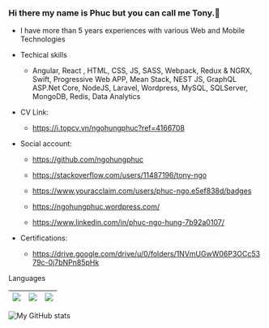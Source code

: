 ### Hi there my name is Phuc but you can call me Tony.👋

- I have more than 5 years experiences with various Web and Mobile Technologies

- Techical skills

  + Angular, React , HTML, CSS, JS, SASS, Webpack, Redux & NGRX, Swift, Progressive Web APP, Mean Stack, NEST JS, GraphQL ASP.Net Core, NodeJS, Laravel, Wordpress, MySQL, SQLServer, MongoDB, Redis, Data Analytics

- CV Link:
  + https://i.topcv.vn/ngohungphuc?ref=4166708

- Social account:
  +	https://github.com/ngohungphuc
  
  +	https://stackoverflow.com/users/11487196/tony-ngo
  
  +	https://www.youracclaim.com/users/phuc-ngo.e5ef838d/badges
  
  +	https://ngohungphuc.wordpress.com/

  +	https://www.linkedin.com/in/phuc-ngo-hung-7b92a0107/

- Certifications:
  + https://drive.google.com/drive/u/0/folders/1NVmUGwW06P3OCc5379c-0j7bNPn85pHk
  
Languages

| <img src="https://ngohungphuc.files.wordpress.com/2020/06/uk.png?w=64"/> | <img src="https://ngohungphuc.files.wordpress.com/2020/06/flag-2.png?w=64"/> | <img src="https://ngohungphuc.files.wordpress.com/2020/06/flag-1.png?w=64"/> |
| ------ | ------ | ------ |

![My GitHub stats](https://github-readme-stats.vercel.app/api?username=ngohungphuc&show_icons=true&count_private=true&theme=algolia)
